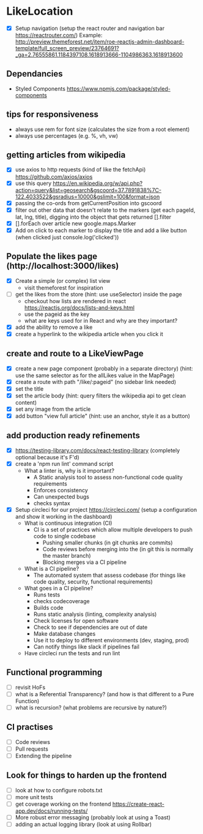 # LikeLocation

- [x] Setup navigation (setup the react router and navigation bar https://reactrouter.com/)
Example:
http://preview.themeforest.net/item/roe-reactjs-admin-dashboard-template/full_screen_preview/23764691?_ga=2.76555861.1184397108.1618913666-1104986363.1618913600

## Dependancies
- Styled Components https://www.npmjs.com/package/styled-components

## tips for responsiveness
- always use rem for font size (calculates the size from a root element)
- always use percentages (e.g. %, vh, vw)

## getting articles from wikipedia
- [x] use axios to http requests (kind of like the fetchApi) https://github.com/axios/axios
- [x] use this query https://en.wikipedia.org/w/api.php?action=query&list=geosearch&gscoord=37.7891838%7C-122.4033522&gsradius=10000&gslimit=100&format=json
- [x] passing the co-ords from getCurrentPosition into gscoord
- [x] filter out other data that doesn't relate to the markers (get each pageId, lat, lng, title), digging into the object that gets returned [].filter
- [x] [].forEach over article new google.maps.Marker
- [x] Add on click to each marker to display the title and add a like button (when clicked just console.log('clicked'))

## Populate the likes page (http://localhost:3000/likes)
- [x] Create a simple (or complex) list view
    - visit themeforest for inspiration
- [ ] get the likes from the store (hint: use useSelector) inside the page
  - checkout how lists are rendered in react https://reactjs.org/docs/lists-and-keys.html
  - use the pageid as the key
  - what are keys used for in React and why are they important?
- [x] add the ability to remove a like
- [x] create a hyperlink to the wikipedia article when you click it

## create and route to a LikeViewPage
- [x] create a new page component (probably in a separate directory) (hint: use the same selector as for the allLikes value in the MapPage)
- [x] create a route with path "/like/:pageid" (no sidebar link needed)
- [x] set the title
- [x] set the article body (hint: query filters the wikipedia api to get clean content)
- [x] set any image from the article
- [x] add button "view full article" (hint: use an anchor, style it as a button)

## add production ready refinements
- [x] https://testing-library.com/docs/react-testing-library (completely optional because it's F'd)
- [x] create a 'npm run lint' command script
  - What a linter is, why is it important?
    - A Static analysis tool to assess non-functional code quality requirements
    - Enforces consistency
    - Can unexpected bugs
    - checks syntax
- [x] Setup circleci for our project https://circleci.com/ (setup a configuration and show it working in the dashboard)
  - What is continuous integration (CI)
      - CI is a set of practices which allow multiple developers to push code to single codebase
        - Pushing smaller chunks (in git chunks are commits)
        - Code reviews before merging into the (in git this is normally the master branch)
        - Blocking merges via a CI pipeline
  - What is a CI pipeline?
    - The automated system that assess codebase (for things like code quality, security, functional requirements)
  - What goes in a CI pipeline?
    - Runs tests
    - checks codecoverage
    - Builds code
    - Runs static analysis (linting, complexity analysis)
    - Check licenses for open software
    - Check to see if dependencies are out of date
    - Make database changes
    - Use it to deploy to different environments (dev, staging, prod)
    - Can notify things like slack if pipelines fail
  - Have circleci run the tests and run lint
    
## Functional programming
- [ ] revisit HoFs
- [ ] what is a Referential Transparency? (and how is that different to a Pure Function)
- [ ] what is recursion? (what problems are recursive by nature?)

## CI practises
- [ ] Code reviews
- [ ] Pull requests
- [ ] Extending the pipeline

## Look for things to harden up the frontend
- [ ] look at how to configure robots.txt
- [ ] more unit tests
- [ ] get coverage working on the frontend https://create-react-app.dev/docs/running-tests/
- [ ] More robust error messaging (probably look at using a Toast)
- [ ] adding an actual logging library (look at using Rollbar)